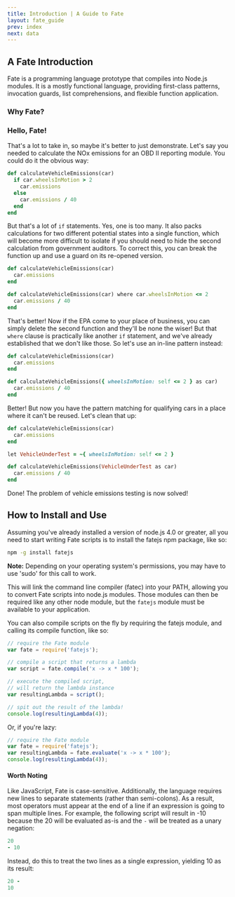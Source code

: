 ```yaml
---
title: Introduction | A Guide to Fate
layout: fate_guide
prev: index
next: data
---
```

## A Fate Introduction
Fate is a programming language prototype that compiles into Node.js modules.  It is a mostly functional language, providing first-class patterns, invocation guards, list comprehensions, and flexible function application.

### Why Fate?

### Hello, Fate!
That's a lot to take in, so maybe it's better to just demonstrate.  Let's say you needed to calculate the NOx emissions for an OBD II reporting module.  You could do it the obvious way:

```ruby
def calculateVehicleEmissions(car)
  if car.wheelsInMotion > 2
    car.emissions
  else
    car.emissions / 40
  end
end
```

But that's a lot of `if` statements.  Yes, one is too many.  It also packs calculations for two different potential states into a single function, which will become more difficult to isolate if you should need to hide the second calculation from government auditors.  To correct this, you can break the function up and use a guard on its re-opened version.

```ruby
def calculateVehicleEmissions(car)
  car.emissions
end

def calculateVehicleEmissions(car) where car.wheelsInMotion <= 2
  car.emissions / 40
end
```

That's better!  Now if the EPA come to your place of business, you can simply delete the second function and they'll be none the wiser!  But that `where` clause is practically like another `if` statement, and we've already established that we don't like those.  So let's use an in-line pattern instead:

```ruby
def calculateVehicleEmissions(car)
  car.emissions
end

def calculateVehicleEmissions({ wheelsInMotion: self <= 2 } as car)
  car.emissions / 40
end
```

Better!  But now you have the pattern matching for qualifying cars in a place where it can't be reused.  Let's clean that up:

```ruby
def calculateVehicleEmissions(car)
  car.emissions
end

let VehicleUnderTest = ~{ wheelsInMotion: self <= 2 }

def calculateVehicleEmissions(VehicleUnderTest as car)
  car.emissions / 40
end
```

Done!  The problem of vehicle emissions testing is now solved!

## How to Install and Use
Assuming you've already installed a version of node.js 4.0 or greater, all you need to start writing Fate scripts is to install the fatejs npm package, like so:

```bash
npm -g install fatejs
```

**Note:** Depending on your operating system's permissions, you may have to use 'sudo' for this call to work.

This will link the command line compiler (fatec) into your PATH, allowing you to convert Fate scripts into node.js modules.  Those modules can then be required like any other node module, but the `fatejs` module must be available to your application.

You can also compile scripts on the fly by requiring the fatejs module, and calling its compile function, like so:

```javascript
// require the Fate module
var fate = require('fatejs');

// compile a script that returns a lambda
var script = fate.compile('x -> x * 100');

// execute the compiled script, 
// will return the lambda instance
var resultingLambda = script();

// spit out the result of the lambda!
console.log(resultingLambda(4));
```

Or, if you're lazy:

```javascript
// require the Fate module
var fate = require('fatejs');
var resultingLambda = fate.evaluate('x -> x * 100');
console.log(resultingLambda(4));
```

#### Worth Noting
Like JavaScript, Fate is case-sensitive.  Additionally, the language requires new lines to separate statements (rather than semi-colons).  As a result, most operators must appear at the end of a line if an expression is going to span multiple lines.  For example, the following script will result in -10 because the 20 will be evaluated as-is and the `-` will be treated as a unary negation:

```ruby
20
- 10
```

Instead, do this to treat the two lines as a single expression, yielding 10 as its result:

```ruby
20 -
10
```

